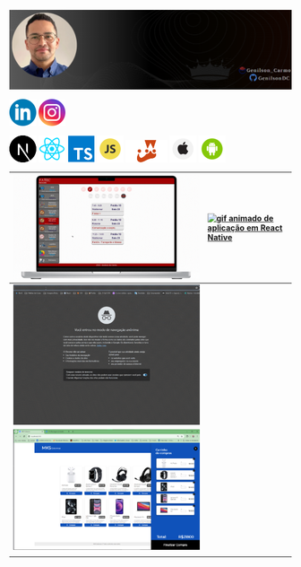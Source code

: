 ![GenilsonDC Banner](Documentation/GitGenilsonDC.png)

[![linkedin](Documentation/linkedin.png)](https://www.linkedin.com/in/genilson-do-carmo-8a42b89a/) [![instagram](Documentation/instagram.png)](https://www.instagram.com/genilson_carmo/)



<p align="left">
   <img src="https://github.com/GenilsonDC/Skills_icons_48x48/blob/main/icons/nextJS.png?raw=true"  alt="nextJS" />  <img src="https://github.com/GenilsonDC/Skills_icons_48x48/blob/main/icons/react.png?raw=true"  alt="react" /> <img src="https://github.com/GenilsonDC/Skills_icons_48x48/blob/main/icons/typescript.png?raw=true"  alt="typescript" /> <img src="https://github.com/GenilsonDC/Skills_icons_48x48/blob/main/icons/javascript.png?raw=true"  alt="javascript" />  <img src="https://github.com/GenilsonDC/Skills_icons_48x48/blob/main/icons/jest.png?raw=true"  alt="jest" />   <img src="https://github.com/GenilsonDC/Skills_icons_48x48/blob/main/icons/ios.png?raw=true"  alt="ios" /> <img src="https://github.com/GenilsonDC/Skills_icons_48x48/blob/main/icons/android.png?raw=true"  alt="Android" />
</p>



| [<img src="Documentation/DesckTopappFatec.gif" alt="gif animado e aplicação em React Web" />](https://github.com/GenilsonDC/React/tree/main/App_FATEC) | [<img src="Documentation/app_Fatec.gif" alt="gif animado de aplicação em React Native" />](https://github.com/GenilsonDC/React/tree/main/App_FATEC) |
| :----------------------------------------------------------- | :----------------------------------------------------------- |
| [<img src="Documentation/ClimaNextWEB.gif" alt="gif animado de uma aplicação em NextJS" />](https://github.com/GenilsonDC/React/tree/main/weather-web) |                                                              |
| [<img src="Documentation/mkssistem2.png" alt="imagem de tela 1 de uma aplicação em NextJS" />](https://github.com/GenilsonDC/React/tree/main/mks-frontend-challenge/mks-sistemas) |                                                              |
|                                                              |                                                              |

   
